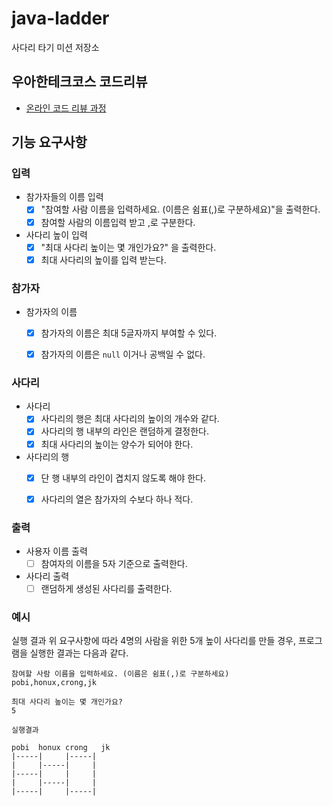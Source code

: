 # java-ladder

사다리 타기 미션 저장소

## 우아한테크코스 코드리뷰

- [온라인 코드 리뷰 과정](https://github.com/woowacourse/woowacourse-docs/blob/master/maincourse/README.md)

## 기능 요구사항

### 입력
- 참가자들의 이름 입력
  - [x] "참여할 사람 이름을 입력하세요. (이름은 쉼표(,)로 구분하세요)"을 출력한다.
  - [x] 참여할 사람의 이름입력 받고 ,로 구분한다.
- 사다리 높이 입력
  - [x] "최대 사다리 높이는 몇 개인가요?" 을 출력한다.
  - [x]  최대 사다리의 높이를 입력 받는다.

### 참가자
- 참가자의 이름
  - [x] 참가자의 이름은 최대 5글자까지 부여할 수 있다.
  - [x] 참가자의 이름은 `null` 이거나 공백일 수 없다.


### 사다리
- 사다리
  - [x] 사다리의 행은 최대 사다리의 높이의 개수와 같다.
  - [x] 사다리의 행 내부의 라인은 랜덤하게 결정한다.
  - [x] 최대 사다리의 높이는 양수가 되어야 한다.
- 사다리의 행
  - [x] 단 행 내부의 라인이 겹치지 않도록 해야 한다.
  - [x] 사다리의 열은 참가자의 수보다 하나 적다.


### 출력
- 사용자 이름 출력
  - [ ] 참여자의 이름을 5자 기준으로 출력한다.
- 사다리 출력
  - [ ] 랜덤하게 생성된 사다리를 출력한다.

### 예시
실행 결과
위 요구사항에 따라 4명의 사람을 위한 5개 높이 사다리를 만들 경우, 프로그램을 실행한 결과는 다음과 같다.
```
참여할 사람 이름을 입력하세요. (이름은 쉼표(,)로 구분하세요)
pobi,honux,crong,jk

최대 사다리 높이는 몇 개인가요?
5

실행결과

pobi  honux crong   jk
|-----|     |-----|
|     |-----|     |
|-----|     |     |
|     |-----|     |
|-----|     |-----|
```
